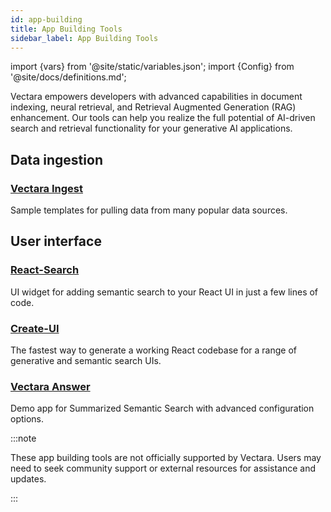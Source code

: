 ```yaml
---
id: app-building
title: App Building Tools
sidebar_label: App Building Tools
---
```


import {vars} from '@site/static/variables.json';
import {Config} from '@site/docs/definitions.md';

Vectara empowers developers with advanced capabilities in document indexing,
neural retrieval, and Retrieval Augmented Generation (RAG) enhancement. Our
tools can help you realize the full potential of AI-driven search and
retrieval functionality for your generative AI applications.

## Data ingestion

### [Vectara Ingest](/docs/build-apps/vectara-ingest)

Sample templates for pulling data from many popular data sources.

## User interface

### [React-Search](/docs/build-apps/react-search)

UI widget for adding semantic search to your React UI in just a few lines of code.

### [Create-UI](/docs/build-apps/create-ui)

The fastest way to generate a working React codebase for a range of generative
and semantic search UIs.

### [Vectara Answer](/docs/build-apps/vectara-answer)

Demo app for Summarized Semantic Search with advanced configuration options.

:::note

These app building tools are not officially supported by Vectara. Users may
need to seek community support or external resources for assistance and updates.

:::

